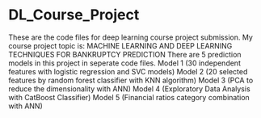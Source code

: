 # DL_Course_Project
These are the code files for deep learning course project submission.
My course project topic is: MACHINE LEARNING AND DEEP LEARNING TECHNIQUES FOR BANKRUPTCY PREDICTION
There are 5 prediction models in this project in seperate code files.
Model 1 (30 independent features with logistic regression and SVC models)
Model 2 (20 selected features by random forest classifier with KNN algorithm)
Model 3 (PCA to reduce the dimensionality with ANN)
Model 4 (Exploratory Data Analysis with CatBoost Classifier)
Model 5 (Financial ratios category combination with ANN)
